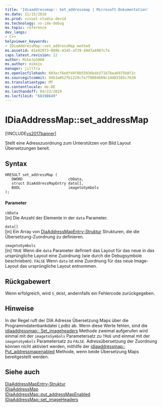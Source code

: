 ```yaml
---
title: 'Idiaaddressmap:: Set_addressmap | Microsoft-Dokumentation'
ms.date: 11/15/2016
ms.prod: visual-studio-dev14
ms.technology: vs-ide-debug
ms.topic: reference
dev_langs:
- C++
helpviewer_keywords:
- IDiaAddressMap::set_addressMap method
ms.assetid: 81e82073-089b-43d5-af39-49d7a4907c7a
caps.latest.revision: 12
author: MikeJo5000
ms.author: mikejo
manager: jillfra
ms.openlocfilehash: 693ecf6e8fd4f0b55936bde371b7baa6975b8f2c
ms.sourcegitcommit: 94b3a052fb1229c7e7f8804b09c1d403385c7630
ms.translationtype: MT
ms.contentlocale: de-DE
ms.lasthandoff: 04/23/2019
ms.locfileid: "68198649"
---
```

# <a name="idiaaddressmapsetaddressmap"></a>IDiaAddressMap::set_addressMap
[!INCLUDE[vs2017banner](../../includes/vs2017banner.md)]

Stellt eine Adresszuordnung zum Unterstützen von Bild Layout Übersetzungen bereit.  
  
## <a name="syntax"></a>Syntax  
  
```cpp#  
HRESULT set_addressMap (   
   DWORD                     cbData,  
   struct DiaAddressMapEntry data[],  
   BOOL                      imagetoSymbols  
);  
```  
  
#### <a name="parameters"></a>Parameter  
 `cbData`  
 [in] Die Anzahl der Elemente in der `data` Parameter.  
  
 `data[]`  
 [in] Ein Array von [DiaAddressMapEntry-Struktur](../../debugger/debug-interface-access/diaaddressmapentry.md) Strukturen, die die Übersetzung-Zuordnung zu definieren.  
  
 `imagetoSymbols`  
 [in] `TRUE` Wenn die `data` Parameter definiert das Layout für das neue in das ursprüngliche Layout eine Zuordnung (wie durch die Debugsymbole beschrieben). `FALSE` Wenn `data` ist eine Zuordnung für das neue Image-Layout das ursprüngliche Layout entnommen.  
  
## <a name="return-value"></a>Rückgabewert  
 Wenn erfolgreich, wird `S_OK`ist, andernfalls ein Fehlercode zurückgegeben.  
  
## <a name="remarks"></a>Hinweise  
 In der Regel ruft der DIA Adresse Übersetzung Maps über die Programmdatenbankdatei (.pdb) ab. Wenn diese Werte fehlen, sind die [idiaaddressmap:: Set_imageheaders](../../debugger/debug-interface-access/idiaaddressmap-set-imageheaders.md) Methode zweimal aufgerufen wird einmal mit der `imagetoSymbols` Parametersatz zu `TRUE` und einmal mit der `imagetoSymbols` Parametersatz zu `FALSE`. Adressübersetzung der Zuordnung können nicht aktiviert werden, mithilfe der [idiaaddressmap:: Put_addressmapenabled](../../debugger/debug-interface-access/idiaaddressmap-put-addressmapenabled.md) Methode, wenn beide Übersetzung Maps bereitgestellt werden.  
  
## <a name="see-also"></a>Siehe auch  
 [DiaAddressMapEntry-Struktur](../../debugger/debug-interface-access/diaaddressmapentry.md)   
 [IDiaAddressMap](../../debugger/debug-interface-access/idiaaddressmap.md)   
 [IDiaAddressMap::put_addressMapEnabled](../../debugger/debug-interface-access/idiaaddressmap-put-addressmapenabled.md)   
 [IDiaAddressMap::set_imageHeaders](../../debugger/debug-interface-access/idiaaddressmap-set-imageheaders.md)
